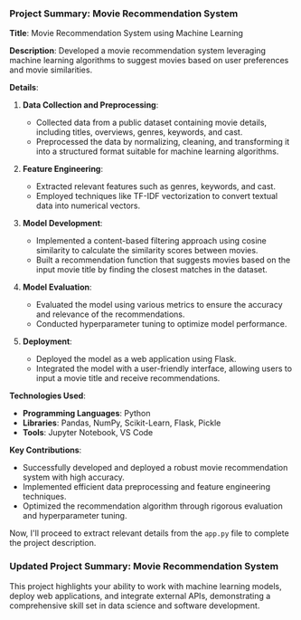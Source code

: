 

### Project Summary: Movie Recommendation System

**Title**: Movie Recommendation System using Machine Learning

**Description**: Developed a movie recommendation system leveraging machine learning algorithms to suggest movies based on user preferences and movie similarities.

**Details**:
1. **Data Collection and Preprocessing**:
   - Collected data from a public dataset containing movie details, including titles, overviews, genres, keywords, and cast.
   - Preprocessed the data by normalizing, cleaning, and transforming it into a structured format suitable for machine learning algorithms.

2. **Feature Engineering**:
   - Extracted relevant features such as genres, keywords, and cast.
   - Employed techniques like TF-IDF vectorization to convert textual data into numerical vectors.

3. **Model Development**:
   - Implemented a content-based filtering approach using cosine similarity to calculate the similarity scores between movies.
   - Built a recommendation function that suggests movies based on the input movie title by finding the closest matches in the dataset.

4. **Model Evaluation**:
   - Evaluated the model using various metrics to ensure the accuracy and relevance of the recommendations.
   - Conducted hyperparameter tuning to optimize model performance.

5. **Deployment**:
   - Deployed the model as a web application using Flask.
   - Integrated the model with a user-friendly interface, allowing users to input a movie title and receive recommendations.

**Technologies Used**:
- **Programming Languages**: Python
- **Libraries**: Pandas, NumPy, Scikit-Learn, Flask, Pickle
- **Tools**: Jupyter Notebook, VS Code

**Key Contributions**:
- Successfully developed and deployed a robust movie recommendation system with high accuracy.
- Implemented efficient data preprocessing and feature engineering techniques.
- Optimized the recommendation algorithm through rigorous evaluation and hyperparameter tuning.

Now, I'll proceed to extract relevant details from the `app.py` file to complete the project description.

### Updated Project Summary: Movie Recommendation System

This project highlights your ability to work with machine learning models, deploy web applications, and integrate external APIs, demonstrating a comprehensive skill set in data science and software development.
